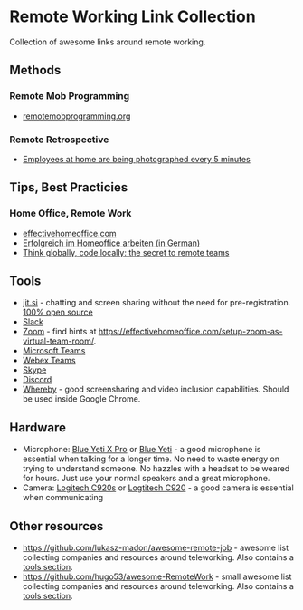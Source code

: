 # Remote Working Link Collection

Collection of awesome links around remote working.

## Methods

### Remote Mob Programming

* [remotemobprogramming.org](https://www.remotemobprogramming.org/)

### Remote Retrospective

* [Employees at home are being photographed every 5 minutes](https://www.businessinsider.com/work-from-home-sneek-webcam-picture-5-minutes-monitor-video-2020-3?r=DE&IR=T)

## Tips, Best Practicies

### Home Office, Remote Work

* [effectivehomeoffice.com](https://effectivehomeoffice.com/)
* [Erfolgreich im Homeoffice arbeiten (in German)](https://www.heise.de/hintergrund/Erfolgreich-im-Homeoffice-arbeiten-4681061.html)
* [Think globally, code locally: the secret to remote teams](https://www.atlassian.com/agile/teams/remote-teams)

## Tools

* [jit.si](https://meet.jit.si/) - chatting and screen sharing without the need for pre-registration. [100% open source](https://github.com/jitsi)
* [Slack](https://slack.com/intl/de-de/)
* [Zoom](https://zoom.us/) - find hints at <https://effectivehomeoffice.com/setup-zoom-as-virtual-team-room/>.
* [Microsoft Teams](https://products.office.com/de-de/microsoft-teams/group-chat-software)
* [Webex Teams](https://www.webex.com/de/team-collaboration.html)
* [Skype](https://www.skype.com/)
* [Discord](https://discordapp.com/)
* [Whereby](https://whereby.com/) - good screensharing and video inclusion capabilities. Should be used inside Google Chrome.

## Hardware

* Microphone: [Blue Yeti X Pro](https://www.idealo.de/preisvergleich/OffersOfProduct/7018328_-yeti-x-pro-blackout-blue-microphones.html) or [Blue Yeti](https://www.idealo.de/preisvergleich/OffersOfProduct/4820546_-yeti-schwarz-blue-microphones.html) - a good microphone is essential when talking for a longer time. No need to waste energy on trying to understand someone. No hazzles with a headset to be weared for hours. Just use your normal speakers and a great microphone.
* Camera: [Logitech C920s](https://www.idealo.de/preisvergleich/OffersOfProduct/6647247_-c920s-logitech.html) or [Logtitech C920](https://www.idealo.de/preisvergleich/OffersOfProduct/3070374_-hd-pro-c920-logitech.html) - a good camera is essential when communicating

## Other resources

* <https://github.com/lukasz-madon/awesome-remote-job> - awesome list collecting companies and resources around teleworking. Also contains a [tools section](https://github.com/lukasz-madon/awesome-remote-job#tools).
* <https://github.com/hugo53/awesome-RemoteWork> - small awesome list collecting companies and resources around teleworking. Also contains a [tools section](https://github.com/hugo53/awesome-RemoteWork#software).
